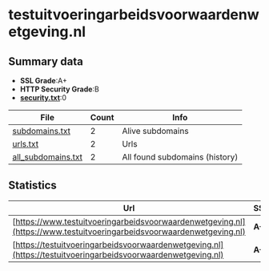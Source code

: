 

# testuitvoeringarbeidsvoorwaardenwetgeving.nl
## Summary data


 - **SSL Grade**:A+
 - **HTTP Security Grade**:B
 - **[security.txt](https://www.digitaleoverheid.nl/nieuws/standaard-security-txt-nu-verplicht-voor-overheid/)**:0


| File       | Count | Info |
|------------|-------|------|
|[subdomains.txt](/data/testuitvoeringarbeidsvoorwaardenwetgeving.nl/subdomains.txt)|2|Alive subdomains|
|[urls.txt](/data/testuitvoeringarbeidsvoorwaardenwetgeving.nl/urls.txt)|2|Urls|
|[all_subdomains.txt](/data/testuitvoeringarbeidsvoorwaardenwetgeving.nl/all_subdomains.txt)|2|All found subdomains (history)|


## Statistics


| Url | SSL | HTTP | Server | Cookie | HSTS | CORS | CTO | CSP | XFO | XXP | RP |FP| Tech |Title |
|--------|-------|-------|------|------|------|------|------|------|------|------|------|------|------|------|
|[https://www.testuitvoeringarbeidsvoorwaardenwetgeving.nl](https://www.testuitvoeringarbeidsvoorwaardenwetgeving.nl)| **A+**| **B**|nginx| |:white_check_mark: | | |:warning: | | | :white_check_mark: | |HSTS Nginx|302 Found|
|[https://testuitvoeringarbeidsvoorwaardenwetgeving.nl](https://testuitvoeringarbeidsvoorwaardenwetgeving.nl)| **A+**| **B**|nginx| |:white_check_mark: | | |:warning: | | | :white_check_mark: | |HSTS Nginx|302 Found|

